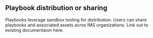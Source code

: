 ## Playbook distribution or sharing

Playbooks leverage sandbox tooling for distribution. Users can share playbooks and associated assets acros IMS organizations. Link out to existing documentaion here.